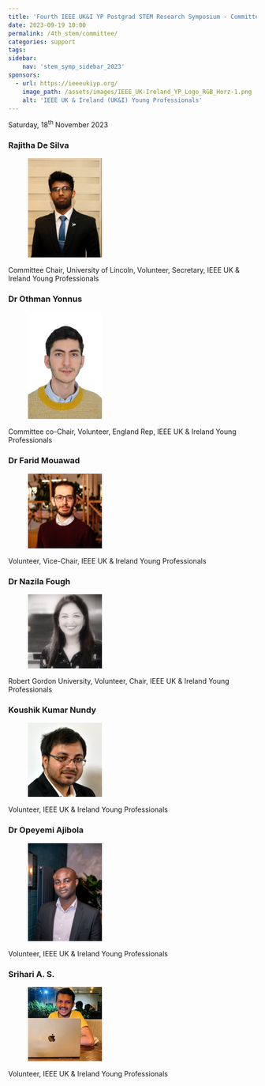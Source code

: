 ```yaml
---
title: 'Fourth IEEE UK&I YP Postgrad STEM Research Symposium - Committee'
date: 2023-09-19 10:00
permalink: /4th_stem/committee/
categories: support
tags:
sidebar:
    nav: 'stem_symp_sidebar_2023'
sponsors:
  - url: https://ieeeukiyp.org/
    image_path: /assets/images/IEEE_UK-Ireland_YP_Logo_RGB_Horz-1.png
    alt: 'IEEE UK & Ireland (UK&I) Young Professionals'
---
```


Saturday, 18<sup>th</sup> November 2023

### Rajitha De Silva

<figure>
	<img src="/assets/images/4th_stem/committee/Rajitha De Silva.jpeg" style="max-width:150px">
</figure>
Committee Chair, University of Lincoln, Volunteer,  Secretary, IEEE UK & Ireland Young Professionals

### Dr Othman Yonnus

<figure>
	<img src="/assets/images/4th_stem/committee/Othman Yonnus.jpg" style="max-width:150px">
</figure>
Committee co-Chair, Volunteer, England Rep, IEEE UK & Ireland Young Professionals

### Dr Farid Mouawad

<figure>
	<img src="/assets/images/4th_stem/committee/Farid Mouawad.jpg" style="max-width:150px">
</figure>
Volunteer, Vice-Chair, IEEE UK & Ireland Young Professionals

### Dr Nazila Fough

<figure>
	<img src="/assets/images/4th_stem/committee/Nazila Fough.jpg" style="max-width:150px">
</figure>
Robert Gordon University, Volunteer, Chair, IEEE UK & Ireland Young Professionals

### Koushik Kumar Nundy  

<figure>
	<img src="/assets/images/4th_stem/committee/Koushik Nundy.JPG" style="max-width:150px">
</figure>
Volunteer, IEEE UK & Ireland Young Professionals

### Dr Opeyemi Ajibola

<figure>
	<img src="/assets/images/4th_stem/committee/Opeyemi Ajibola.JPG" style="max-width:150px">
</figure>
Volunteer, IEEE UK & Ireland Young Professionals

### Srihari A. S.

<figure>
	<img src="/assets/images/4th_stem/committee/Srihari.jpeg" style="max-width:150px">
</figure>
Volunteer, IEEE UK & Ireland Young Professionals



